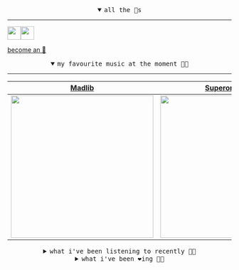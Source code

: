 <details open>

<summary align="center"><samp>all the 🥚s</samp></summary>
<hr />

<a href="https://github.com/pvinis"><img src="https://avatars.githubusercontent.com/u/100233?s=90&v=4" width="30" height="30" /><a href="https://github.com/maxPugh"><img src="https://avatars.githubusercontent.com/u/46350013?s=90&u=52a601eaa2d272b35477d096fe782ebf0a8a1f68&v=4" width="30" height="30" />

<samp><a href="https://github.com/bitttttten/bitttttten/stargazers">become an 🥚</a></samp>

</details>

<details open>

<summary align="center"><samp>my favourite music at the moment 🎵🎶</samp></summary>
<hr />

<!-- toc -->

| [Madlib](https://open.spotify.com/artist/5LhTec3c7dcqBvpLRWbMcf)                                                                                                 | [Superorganism](https://open.spotify.com/artist/0Wkm45quqfx3NepJpXDvwE)                                                                                          | [Phoebe Bridgers](https://open.spotify.com/artist/1r1uxoy19fzMxunt3ONAkG)                                                                                        | [Madvillain](https://open.spotify.com/artist/2aoFQUeHD1U7pL098lRsDU)                                                                                             |
| ---------------------------------------------------------------------------------------------------------------------------------------------------------------- | ---------------------------------------------------------------------------------------------------------------------------------------------------------------- | ---------------------------------------------------------------------------------------------------------------------------------------------------------------- | ---------------------------------------------------------------------------------------------------------------------------------------------------------------- |
| [<img src="https://i.scdn.co/image/e73ab683f7db79f808d05538cc4390b4e5d47804" width="320" height="auto">](https://open.spotify.com/artist/5LhTec3c7dcqBvpLRWbMcf) | [<img src="https://i.scdn.co/image/ab2d92455e0a0377a44aa364124321ac9824b1ef" width="320" height="auto">](https://open.spotify.com/artist/0Wkm45quqfx3NepJpXDvwE) | [<img src="https://i.scdn.co/image/1c90d650ee787a51e18e475584b595c9234eac48" width="320" height="auto">](https://open.spotify.com/artist/1r1uxoy19fzMxunt3ONAkG) | [<img src="https://i.scdn.co/image/9d7ed68679a970b86faaea230d16334baba5ed4b" width="320" height="auto">](https://open.spotify.com/artist/2aoFQUeHD1U7pL098lRsDU) |

<!-- tocstop -->

</details>

<details>

<summary align="center"><samp>what i've been listening to recently 🎵🎶</samp></summary>
<hr />

<!-- toc -->

| [Mud<br />Nicolas Jaar](https://open.spotify.com/track/3zj1krpb1dKwYRTqDThNr4)                                                                                  | [Amor - C.B. Rework<br />Clark](https://open.spotify.com/track/7bUwtVVvPPdlW6Cghagfhn)                                                                          | [Perpetual Motion<br />Max Cooper](https://open.spotify.com/track/6lURqRzgfuHN5Czub5w9Px)                                                                       | [Wurlitzer<br />Leifur James](https://open.spotify.com/track/4OjcEWInukLib0TUfETqfx)                                                                            |
| --------------------------------------------------------------------------------------------------------------------------------------------------------------- | --------------------------------------------------------------------------------------------------------------------------------------------------------------- | --------------------------------------------------------------------------------------------------------------------------------------------------------------- | --------------------------------------------------------------------------------------------------------------------------------------------------------------- |
| [<img src="https://i.scdn.co/image/5800f379c563e1ea4ef06bac324c8e7fdd520c36" width="320" height="auto">](https://open.spotify.com/track/3zj1krpb1dKwYRTqDThNr4) | [<img src="https://i.scdn.co/image/d1f2dc580708ed0c5bed5f7050d222a9341d450b" width="320" height="auto">](https://open.spotify.com/track/7bUwtVVvPPdlW6Cghagfhn) | [<img src="https://i.scdn.co/image/de9e5216b1f1dab4a23c3255e825fbacfe283e5a" width="320" height="auto">](https://open.spotify.com/track/6lURqRzgfuHN5Czub5w9Px) | [<img src="https://i.scdn.co/image/21a42179d39a882cfb5049a0d575c58046aaba9d" width="320" height="auto">](https://open.spotify.com/track/4OjcEWInukLib0TUfETqfx) |

<!-- tocstop -->

</details>

<details>

<summary align="center"><samp>what i've been ❤️ing 🎵🎶</samp></summary>
<hr />

<!-- toc -->

| [Repetition<br />Max Cooper](https://open.spotify.com/album/2qOai8aBLM3813p4luleGt)                                                                             | [Apricots<br />Bicep](https://open.spotify.com/album/0EdtTRCl3J22AnWrNpH1w9)                                                                                    | [Poa Alpina<br />Biosphere](https://open.spotify.com/album/5QIf4hNIAksV1uMCXHVkAZ)                                                                              | [Trouble Sleep Yanga Wake Am<br />Fela Kuti](https://open.spotify.com/album/6F9klNzRwcs3yk40DEUh3l)                                                             |
| --------------------------------------------------------------------------------------------------------------------------------------------------------------- | --------------------------------------------------------------------------------------------------------------------------------------------------------------- | --------------------------------------------------------------------------------------------------------------------------------------------------------------- | --------------------------------------------------------------------------------------------------------------------------------------------------------------- |
| [<img src="https://i.scdn.co/image/ab67616d0000b27318495edffae16add6558c4af" width="320" height="auto">](https://open.spotify.com/album/2qOai8aBLM3813p4luleGt) | [<img src="https://i.scdn.co/image/ab67616d0000b2737002b491db4917f96f10283a" width="320" height="auto">](https://open.spotify.com/album/0EdtTRCl3J22AnWrNpH1w9) | [<img src="https://i.scdn.co/image/ab67616d0000b2733f1900e26ff44e8821bd8350" width="320" height="auto">](https://open.spotify.com/album/5QIf4hNIAksV1uMCXHVkAZ) | [<img src="https://i.scdn.co/image/ab67616d0000b273b81456e329c6d85c5cdaae93" width="320" height="auto">](https://open.spotify.com/album/6F9klNzRwcs3yk40DEUh3l) |

<!-- tocstop -->

</details>
